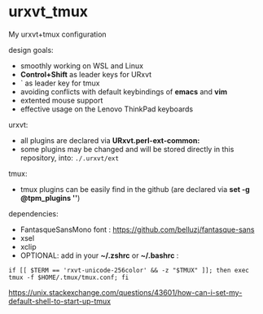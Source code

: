 # urxvt_tmux

My urxvt+tmux configuration

design goals:  
* smoothly working on WSL and Linux    
* **Control+Shift** as leader keys for URxvt
* \` as leader key for tmux
* avoiding conflicts with default keybindings of **emacs** and **vim** 
* extented mouse support
* effective usage on the Lenovo ThinkPad keyboards  

urxvt:  
* all plugins are declared via **URxvt.perl-ext-common:**  
* some plugins may be changed and will be stored directly in this repository, into: `./.urxvt/ext`  

tmux:  
* tmux plugins can be easily find in the github (are declared via **set -g @tpm_plugins ''**)  

dependencies:  
* FantasqueSansMono font : https://github.com/belluzj/fantasque-sans
* xsel  
* xclip  
* OPTIONAL: add in your **~/.zshrc** or **~/.bashrc** :
```
if [[ $TERM == 'rxvt-unicode-256color' && -z "$TMUX" ]]; then exec tmux -f $HOME/.tmux/tmux.conf; fi
```
https://unix.stackexchange.com/questions/43601/how-can-i-set-my-default-shell-to-start-up-tmux
